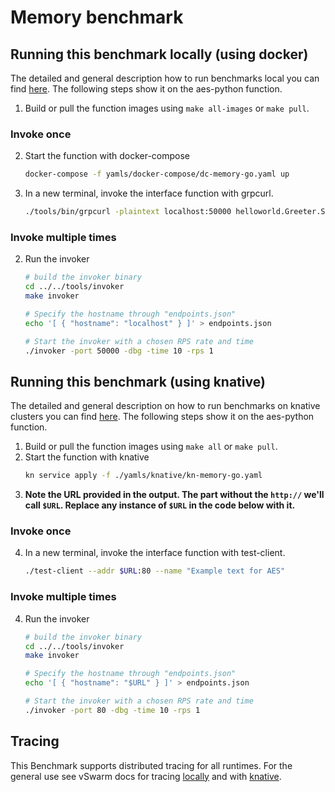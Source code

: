 # Memory benchmark

## Running this benchmark locally (using docker)

The detailed and general description how to run benchmarks local you can find [here](../../docs/running_locally.md). The following steps show it on the aes-python function.
1. Build or pull the function images using `make all-images` or `make pull`.
### Invoke once
2. Start the function with docker-compose
   ```bash
   docker-compose -f yamls/docker-compose/dc-memory-go.yaml up
   ```
3. In a new terminal, invoke the interface function with grpcurl.
   ```bash
   ./tools/bin/grpcurl -plaintext localhost:50000 helloworld.Greeter.SayHello
   ```
### Invoke multiple times
2. Run the invoker
   ```bash
   # build the invoker binary
   cd ../../tools/invoker
   make invoker

   # Specify the hostname through "endpoints.json"
   echo '[ { "hostname": "localhost" } ]' > endpoints.json

   # Start the invoker with a chosen RPS rate and time
   ./invoker -port 50000 -dbg -time 10 -rps 1
   ```


## Running this benchmark (using knative)

The detailed and general description on how to run benchmarks on knative clusters you can find [here](../../docs/running_benchmarks.md). The following steps show it on the aes-python function.
1. Build or pull the function images using `make all` or `make pull`.
2. Start the function with knative
   ```bash
   kn service apply -f ./yamls/knative/kn-memory-go.yaml
   ```
3. **Note the URL provided in the output. The part without the `http://` we'll call `$URL`. Replace any instance of `$URL` in the code below with it.**
### Invoke once
4. In a new terminal, invoke the interface function with test-client.
   ```bash
   ./test-client --addr $URL:80 --name "Example text for AES"
   ```
### Invoke multiple times
4. Run the invoker
   ```bash
   # build the invoker binary
   cd ../../tools/invoker
   make invoker

   # Specify the hostname through "endpoints.json"
   echo '[ { "hostname": "$URL" } ]' > endpoints.json

   # Start the invoker with a chosen RPS rate and time
   ./invoker -port 80 -dbg -time 10 -rps 1
   ```
## Tracing
This Benchmark supports distributed tracing for all runtimes. For the general use see vSwarm docs for tracing [locally](../../docs/running_locally.md#tracing) and with [knative](../../docs/running_benchmarks.md#tracing).
